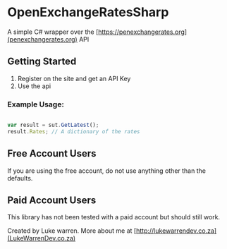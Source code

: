 # OpenExchangeRatesSharp

A simple C# wrapper over the [https://penexchangerates.org](penexchangerates.org) API

## Getting Started

1. Register on the site and get an API Key
2. Use the api

### Example Usage:

```javascript

var result = sut.GetLatest();
result.Rates; // A dictionary of the rates

```

## Free Account Users

If you are using the free account, do not use anything other than the defaults.


## Paid Account Users

This library has not been tested with a paid account but should still work.

Created by Luke warren. More about me at [http://lukewarrendev.co.za](LukeWarrenDev.co.za)



